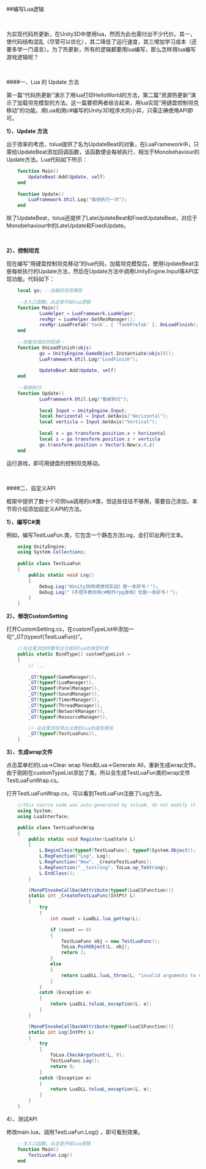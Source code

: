 ##编写Lua逻辑

&emsp;

为实现代码热更新，在Unity3D中使用lua，然而为此也需付出不少代价。其一，使代码结构混乱（尽管可以优化），其二降低了运行速度，其三增加学习成本（还要多学一门语言）。为了热更新，所有的逻辑都要用lua编写，那么怎样用lua编写游戏逻辑呢？

&emsp;

####一、Lua 的 Update 方法

第一篇“代码热更新”演示了用lua打印HelloWorld的方法，第二篇“资源热更新”演示了加载坦克模型的方法。这一篇要把两者结合起来，用lua实现“用键盘控制坦克移动”的功能。用Lua和用c#编写的Unity3D程序大同小异，只需正确使用API即可。

**1）、Update 方法**

出于效率的考虑，tolua提供了名为UpdateBeat的对象，在LuaFramework中，只需给UpdateBeat添加回调函数，该函数便会每帧执行，相当于Monobehaviour的Update方法。Lua代码如下所示：

```lua
    function Main()                                 
        UpdateBeat:Add(Update, self)
    end
  
    function Update()
        LuaFramework.Util.Log("每帧执行一次");
    end
```

除了UpdateBeat，tolua还提供了LateUpdateBeat和FixedUpdateBeat，对应于Monobehaviour中的LateUpdate和FixedUpdate。

&emsp;

**2）、控制坦克**

现在编写“用键盘控制坦克移动”的lua代码，加载坦克模型后，使用UpdateBeat注册每帧执行的Update方法，然后在Update方法中调用UnityEngine.Input等API实现功能。代码如下：

```lua
    local go; --加载的坦克模型
    
    --主入口函数。从这里开始lua逻辑
    function Main()       
            LuaHelper = LuaFramework.LuaHelper;
            resMgr = LuaHelper.GetResManager();
            resMgr:LoadPrefab('tank', { 'TankPrefab' }, OnLoadFinish);
    end
     
    --加载完成后的回调--
    function OnLoadFinish(objs)
            go = UnityEngine.GameObject.Instantiate(objs[0]);
            LuaFramework.Util.Log("LoadFinish");
            
            UpdateBeat:Add(Update, self)
    end
     
    --每帧执行
    function Update()
            LuaFramework.Util.Log("每帧执行");
            
            local Input = UnityEngine.Input;
            local horizontal = Input.GetAxis("Horizontal");
            local verticla = Input.GetAxis("Vertical");
            
            local x = go.transform.position.x + horizontal
            local z = go.transform.position.z + verticla
            go.transform.position = Vector3.New(x,0,z)
    end
```

运行游戏，即可用键盘的控制坦克移动。

&emsp;


####二、自定义API

框架中提供了数十个可供lua调用的c#类，但这些往往不够用，需要自己添加，本节将介绍添加自定义API的方法。

**1）、编写C#类**

例如，编写TestLuaFun.类，它包含一个静态方法Log，会打印出两行文本。

```csharp
    using UnityEngine;
    using System.Collections;
 
    public class TestLuaFun 
    {
        public static void Log() 
        {
            Debug.Log("《Unity3D网络游戏实战》是一本好书！");
            Debug.Log("《手把手教你用c#制作rpg游戏》也是一本好书！");
        }
    }
```

**2）、修改CustomSetting**

打开CustomSetting.cs，在customTypeList中添加一句“_GT(typeof(TestLuaFun))”。

```csharp
    //在这里添加你要导出注册到lua的类型列表
    public static BindType[] customTypeList =
    {
        // ...
        
        _GT(typeof(GameManager)),
        _GT(typeof(LuaManager)),
        _GT(typeof(PanelManager)),
        _GT(typeof(SoundManager)),
        _GT(typeof(TimerManager)),
        _GT(typeof(ThreadManager)),
        _GT(typeof(NetworkManager)),
        _GT(typeof(ResourceManager)),

        // 在这里添加导出注册到lua的类型类标
        _GT(typeof(TestLuaFunc)),
    }
```

**3）、生成wrap文件**

点击菜单栏的Lua→Clear wrap files和Lua→Generate All，重新生成wrap文件。由于刚刚在customTypeList添加了类，所以会生成TestLuaFun类的wrap文件TestLuaFunWrap.cs。


打开TestLuaFunWrap.cs，可以看到TestLuaFun注册了Log方法。

```csharp
    //this source code was auto-generated by tolua#, do not modify it
    using System;
    using LuaInterface;

    public class TestLuaFuncWrap
    {
        public static void Register(LuaState L)
        {
            L.BeginClass(typeof(TestLuaFunc), typeof(System.Object));
            L.RegFunction("Log", Log);
            L.RegFunction("New", _CreateTestLuaFunc);
            L.RegFunction("__tostring", ToLua.op_ToString);
            L.EndClass();
        }

        [MonoPInvokeCallbackAttribute(typeof(LuaCSFunction))]
        static int _CreateTestLuaFunc(IntPtr L)
        {
            try
            {
                int count = LuaDLL.lua_gettop(L);

                if (count == 0)
                {
                    TestLuaFunc obj = new TestLuaFunc();
                    ToLua.PushObject(L, obj);
                    return 1;
                }
                else
                {
                    return LuaDLL.luaL_throw(L, "invalid arguments to ctor method: TestLuaFunc.New");
                }
            }
            catch (Exception e)
            {
                return LuaDLL.toluaL_exception(L, e);
            }
        }

        [MonoPInvokeCallbackAttribute(typeof(LuaCSFunction))]
        static int Log(IntPtr L)
        {
            try
            {
                ToLua.CheckArgsCount(L, 0);
                TestLuaFunc.Log();
                return 0;
            }
            catch (Exception e)
            {
                return LuaDLL.toluaL_exception(L, e);
            }
        }
    }
```

4）、测试API


修改main.lua，调用TestLuaFun.Log() ，即可看到效果。

```lua
    --主入口函数。从这里开始lua逻辑
    function Main()                                 
        TestLuaFun.Log()  
    end
```